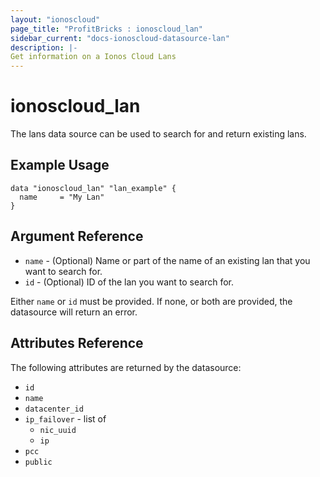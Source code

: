 ```yaml
---
layout: "ionoscloud"
page_title: "ProfitBricks : ionoscloud_lan"
sidebar_current: "docs-ionoscloud-datasource-lan"
description: |-
Get information on a Ionos Cloud Lans
---
```


# ionoscloud\_lan

The lans data source can be used to search for and return existing lans.

## Example Usage

```hcl
data "ionoscloud_lan" "lan_example" {
  name     = "My Lan"
}
```

## Argument Reference

* `name` - (Optional) Name or part of the name of an existing lan that you want to search for.
* `id` - (Optional) ID of the lan you want to search for.

Either `name` or `id` must be provided. If none, or both are provided, the datasource will return an error.

## Attributes Reference

The following attributes are returned by the datasource:

* `id`
* `name`
* `datacenter_id`
* `ip_failover` - list of
    * `nic_uuid`
    * `ip`
* `pcc`
* `public`
